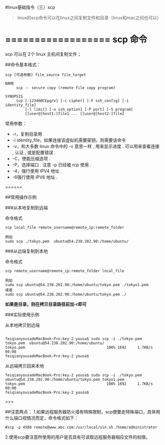 #linux基础指令（三）scp

> linux的scp命令可以在linux之间复制文件和目录（linux和mac之间也可以）
 

================== 
scp 命令 
================== 
scp 可以在 2个 linux 主机间复制文件； 


##命令基本格式：
 
```
scp [可选参数] file_source file_target 
       
NAME
     scp -- secure copy (remote file copy program)

SYNOPSIS
     scp [-12346BCEpqrv] [-c cipher] [-F ssh_config] [-i identity_file]
         [-l limit] [-o ssh_option] [-P port] [-S program]
         [[user@]host1:]file1 ... [[user@]host2:]file2
```

常用参数：

- -r，复制目录用
- -i identity_file，如果连接该虚拟机需要密钥，则需要该命令
- -v，和大多数 linux 命令中的 -v 意思一样 , 用来显示进度 . 可以用来查看连接 , 认证 , 或是配置错误 . 
- -C，使能压缩选项 . 
- -P，选择端口 . 注意 -p 已经被 rcp 使用 . 
- -4，强行使用 IPV4 地址 . 
- -6强行使用 IPV6 地址 .

====== 

##常用操作示例

###从本地复制到远端

命令格式

```
scp local_file remote_username@remote_ip:remote_folder 

例如
sudo scp ./tokyo.pem  ubuntu@54.238.202.90:/home/ubuntu/
```

###从远端复制到本地

命令格式

```
scp remote_username@remote_ip:remote_folder local_file 

例如
sudo scp ubuntu@54.238.202.90:/home/ubuntu/tokyo.pem ./tokyo1.pem
或者
sudo scp ubuntu@54.238.202.90:/home/ubuntu/tokyo.pem ./
```
**如果是目录，则在拷贝目录路径前加-r即可**

###实际使用示例

从本地拷贝到远端

```

feiqianyousadeMacBook-Pro:key-2 yousa$ sudo scp -i ./tokyo.pem tokyo.pem  ubuntu@54.238.202.90:/home/ubuntu/
tokyo.pem                                     100% 1692     1.7KB/s   00:00
feiqianyousadeMacBook-Pro:key-2 yousa$
```

从远端拷贝回来本地

```
feiqianyousadeMacBook-Pro:key-2 yousa$ sudo scp -i ./tokyo.pem  ubuntu@54.238.202.90:/home/ubuntu/tokyo.pem tokyo1.pem
tokyo.pem                                     100% 1692     1.7KB/s   00:00
feiqianyousadeMacBook-Pro:key-2 yousa$
```
===

##注意两点：
1.如果远程服务器防火墙有特殊限制，scp便要走特殊端口，具体用什么端口视情况而定，命令格式如下：

```
#scp -p 4588 remote@www.abc.com:/usr/local/sin.sh /home/administrator
```
2.使用scp要注意所使用的用户是否具有可读取远程服务器相应文件的权限。


